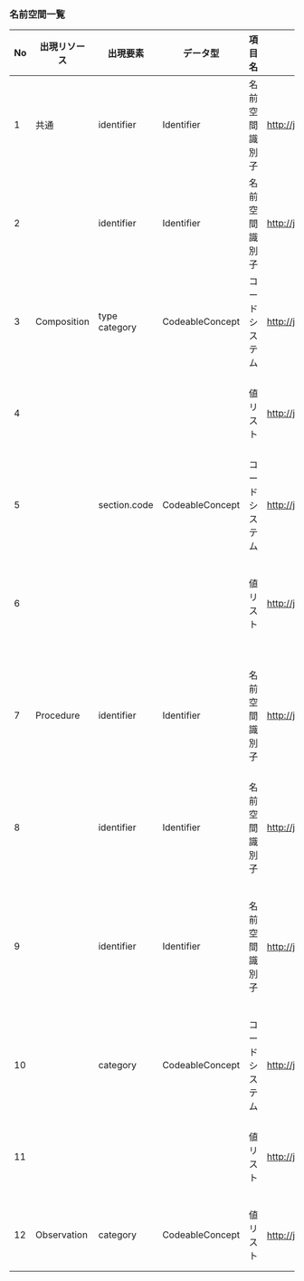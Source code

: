 ### 名前空間一覧

| No | 出現リソース      | 出現要素              | データ型            | 項目名     | 値                                                                                     | 説明                                        |
|----|-------------|-------------------|-----------------|---------|---------------------------------------------------------------------------------------|-------------------------------------------|
| 1  | 共通          | identifier        | Identifier      | 名前空間識別子 | http://jpfhir.jp/fhir/core/IdSystem/documentInstance-identifier                       | 文書を識別するID                                 |
| 2  |             | identifier        | Identifier      | 名前空間識別子 | http://jpfhir.jp/fhir/core/IdSystem/resourceInstance-identifier                       | リソースを識別するID                               |
| 3  | Composition | type<br/>category | CodeableConcept | コードシステム | http://jpfhir.jp/fhir/SEAMAT/CodeSystem/JP_Composition_SEAMAT_DocumentType_CS         | 文書種別を識別するコードシステム                          |
| 4  |             |                   |                 | 値リスト    | http://jpfhir.jp/fhir/SEAMAT/ValueSet/JP_Composition_EKGReport_DocumentType_CS        | 心電図レポートで使用する文書種別の値セット                     |
| 5  |             | section.code      | CodeableConcept | コードシステム | http://jpfhir.jp/fhir/SEAMAT/CodeSystem/JP_Composition_SEAMAT_SectionCode_CS          | セクションを識別するコードシステム                         |
| 6  |             |                   |                 | 値リスト    | http://jpfhir.jp/fhir/SEAMAT/ValueSet/JP_Composition_EKGReport_SectionCode_VS         | 心電図レポートで使用するセクションコードの値セット                 |
| 7  | Procedure   | identifier        | Identifier      | 名前空間識別子 | http://jpfhir.jp/fhir/SEAMAT/IdSystem/placer-order-no                                 | <オーダ番号> : 電子カルテが発番する、施設内でユニークなオーダ単位の値     |
| 8  |             | identifier        | Identifier      | 名前空間識別子 | http://jpfhir.jp/fhir/SEAMAT/IdSystem/filler-order-no                                 | <部門管理番号> : 検査部門が発番する検査毎にユニークな値            |
| 9  |             | identifier        | Identifier      | 名前空間識別子 | http://jpfhir.jp/fhir/SEAMAT/IdSystem/filler-data-no/<部門管理番号>                         | <データ管理番号> : データやレポートを識別する同一部門管理番号内でユニークな値 |
| 10 |             | category          | CodeableConcept | コードシステム | http://jpfhir.jp/fhir/SEAMAT/CodeSystem/JP_ServiceRequest_Category_SEAMAT_DataType_CS | SEAMATにおいてデータ種別を識別するコードシステム               |
| 11 |             |                   |                 | 値リスト    | http://jpfhir.jp/fhir/SEAMAT/ValueSet/JP_Procedure_EKGReport_Category_VS              | 心電図レポートで使用するデータ種別の値セット                    |
| 12 | Observation | category          | CodeableConcept | 値リスト    | http://jpfhir.jp/fhir/SEAMAT/ValueSet/JP_Observationt_Category_SEAMAT_VS(予定)          | 生理検査を表す検査カテゴリーの値セット                       |